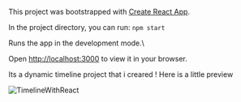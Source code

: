 This project was bootstrapped with [Create React App](https://github.com/facebook/create-react-app).

In the project directory, you can run:    `npm start`

Runs the app in the development mode.\

Open [http://localhost:3000](http://localhost:3000) to view it in your browser.

Its a dynamic timeline project that i creared ! Here is a little preview 



![TimelineWithReact](https://user-images.githubusercontent.com/88947991/178068334-b798ee86-b979-41e5-957b-d0a525141154.png)

